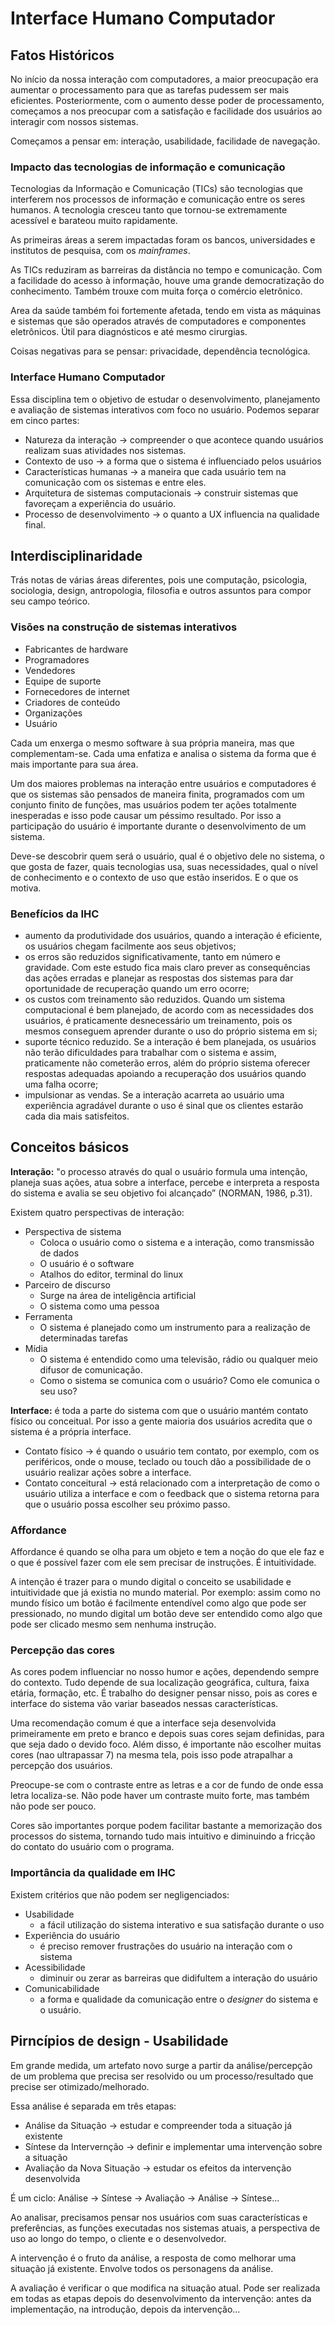 # Interface Humano Computador

## Fatos Históricos

No início da nossa interação com computadores, a maior preocupação era aumentar o
processamento para que as tarefas pudessem ser mais eficientes. Posteriormente, com
o aumento desse poder de processamento, começamos a nos preocupar com a satisfação
e facilidade dos usuários ao interagir com nossos sistemas.

Começamos a pensar em: interação, usabilidade, facilidade de navegação.

### Impacto das tecnologias de informação e comunicação

Tecnologias da Informação e Comunicação (TICs) são tecnologias que interferem nos
processos de informação e comunicação entre os seres humanos. A tecnologia cresceu
tanto que tornou-se extremamente acessível e barateou muito rapidamente.

As primeiras áreas a serem impactadas foram os bancos, universidades e institutos de
pesquisa, com os *mainframes*.

As TICs reduziram as barreiras da distância no tempo e comunicação. Com a facilidade
do acesso à informação, houve uma grande democratização do conhecimento. Também
trouxe com muita força o comércio eletrônico.

Area da saúde também foi fortemente afetada, tendo em vista as máquinas e sistemas
que são operados através de computadores e componentes eletrônicos. Útil para
diagnósticos e até mesmo cirurgias.

Coisas negativas para se pensar: privacidade, dependência tecnológica.

### Interface Humano Computador

Essa disciplina tem o objetivo de estudar o desenvolvimento, planejamento e
avaliação de sistemas interativos com foco no usuário. Podemos separar em cinco 
partes: 

- Natureza da interação -> compreender o que acontece quando usuários realizam suas
  atividades nos sistemas.
- Contexto de uso -> a forma que o sistema é influenciado pelos usuários
- Características humanas -> a maneira que cada usuário tem na comunicação com os
  sistemas e entre eles.
- Arquitetura de sistemas computacionais -> construir sistemas que favoreçam a
  experiência do usuário.
- Processo de desenvolvimento -> o quanto a UX influencia na qualidade final.

## Interdisciplinaridade

Trás notas de várias áreas diferentes, pois une computação, psicologia, sociologia,
design, antropologia, filosofia e outros assuntos para compor seu campo teórico.

### Visões na construção de sistemas interativos

- Fabricantes de hardware
- Programadores
- Vendedores
- Equipe de suporte
- Fornecedores de internet
- Criadores de conteúdo
- Organizações
- Usuário

Cada um enxerga o mesmo software à sua própria maneira, mas que complementam-se.
Cada uma enfatiza e analisa o sistema da forma que é mais importante para sua área.

Um dos maiores problemas na interação entre usuários e computadores é que os
sistemas são pensados de maneira finita, programados com um conjunto finito de
funções, mas usuários podem ter ações totalmente inesperadas e isso pode causar um
péssimo resultado. Por isso a participação do usuário é importante durante o
desenvolvimento de um sistema.

Deve-se descobrir quem será o usuário, qual é o objetivo dele no sistema, o que
gosta de fazer, quais tecnologias usa, suas necessidades, qual o nível de
conhecimento e o contexto de uso que estão inseridos. E o que os motiva.

### Benefícios da IHC

- aumento da produtividade dos usuários, quando a interação é eficiente, os usuários chegam facilmente aos seus objetivos;
- os erros são reduzidos significativamente, tanto em número e gravidade. Com este estudo fica mais claro prever as consequências das ações erradas e planejar as respostas dos sistemas para dar oportunidade de recuperação quando um erro ocorre;
- os custos com treinamento são reduzidos. Quando um sistema computacional é bem planejado, de acordo com as necessidades dos usuários, é praticamente desnecessário um treinamento, pois os mesmos conseguem aprender durante o uso do próprio sistema em si;
- suporte técnico reduzido. Se a interação é bem planejada, os usuários não terão dificuldades para trabalhar com o sistema e assim, praticamente não cometerão erros, além do próprio sistema oferecer respostas adequadas apoiando a recuperação dos usuários quando uma falha ocorre;
- impulsionar as vendas. Se a interação acarreta ao usuário uma experiência agradável durante o uso é sinal que os clientes estarão cada dia mais satisfeitos.

## Conceitos básicos

**Interação:** "o processo através do qual o usuário formula uma intenção, planeja suas ações, atua sobre a interface, percebe e interpreta a resposta do sistema e avalia se seu objetivo foi alcançado” (NORMAN, 1986, p.31).

Existem quatro perspectivas de interação:

- Perspectiva de sistema
  - Coloca o usuário como o sistema e a interação, como transmissão de dados
  - O usuário é o software
  - Atalhos do editor, terminal do linux
- Parceiro de discurso
  - Surge na área de inteligência artificial
  - O sistema como uma pessoa
- Ferramenta
  - O sistema é planejado como um instrumento para a realização de determinadas
  tarefas
- Mídia
  - O sistema é entendido como uma televisão, rádio ou qualquer meio difusor de comunicação. 
  - Como o sistema se comunica com o usuário? Como ele comunica o seu uso?

**Interface:** é toda a parte do sistema com que o usuário mantém contato físico ou
conceitual. Por isso a gente maioria dos usuários acredita que o sistema é a própria
interface.

- Contato físico -> é quando o usuário tem contato, por exemplo, com os periféricos,
  onde o mouse, teclado ou touch dão a possibilidade de o usuário realizar ações
  sobre a interface.
- Contato conceitural -> está relacionado com a interpretação de como o usuário
  utiliza a interface e com o feedback que o sistema retorna para que o usuário
  possa escolher seu próximo passo.

### Affordance

Affordance é quando se olha para um objeto e tem a noção do que ele faz e o que é
possível fazer com ele sem precisar de instruções. É intuitividade.

A intenção é trazer para o mundo digital o conceito se usabilidade e intuitividade
que já existia no mundo material. Por exemplo: assim como no mundo físico um botão é
facilmente entendível como algo que pode ser pressionado, no mundo digital um botão
deve ser entendido como algo que pode ser clicado mesmo sem nenhuma instrução.

### Percepção das cores

As cores podem influenciar no nosso humor e ações, dependendo sempre do contexto. 
Tudo depende de sua localização geográfica, cultura, faixa etária, formação, etc. É 
trabalho do designer pensar nisso, pois as cores e interface do sistema vão variar 
baseados nessas características.

Uma recomendação comum é que a interface seja desenvolvida primeiramente em preto e
branco e depois suas cores sejam definidas, para que seja dado o devido foco. Além
disso, é importante não escolher muitas cores (nao ultrapassar 7) na mesma tela,
pois isso pode atrapalhar a percepção dos usuários.

Preocupe-se com o contraste entre as letras e a cor de fundo de onde essa letra
localiza-se. Não pode haver um contraste muito forte, mas também não pode ser pouco.

Cores são importantes porque podem facilitar bastante a memorização dos processos do
sistema, tornando tudo mais intuitivo e diminuindo a fricção do contato do usuário
com o programa.

### Importância da qualidade em IHC

Existem critérios que não podem ser negligenciados:

- Usabilidade
  - a fácil utilização do sistema interativo e sua satisfação durante o uso
- Experiência do usuário
  - é preciso remover frustrações do usuário na interação com o sistema
- Acessibilidade
  - diminuir ou zerar as barreiras que didifultem a interação do usuário
- Comunicabilidade
  - a forma e qualidade da comunicação entre o *designer* do sistema e o usuário.

## Pirncípios de design - Usabilidade 

Em grande medida, um artefato novo surge a partir da análise/percepção de um
problema que precisa ser resolvido ou um processo/resultado que precise ser
otimizado/melhorado.

Essa análise é separada em três etapas:

- Análise da Situação -> estudar e compreender toda a situação já existente
- Síntese da Intervernção -> definir e implementar uma intervenção sobre a situação
- Avaliação da Nova Situação -> estudar os efeitos da intervenção desenvolvida

É um ciclo: Análise -> Síntese -> Avaliação -> Análise -> Síntese...

Ao analisar, precisamos pensar nos usuários com suas características e preferências,
as funções executadas nos sistemas atuais, a perspectiva de uso ao longo do tempo, o
cliente e o desenvolvedor.

A intervenção é o fruto da análise, a resposta de como melhorar uma situação já
existente. Envolve todos os personagens da análise.

A avaliação é verificar o que modifica na situação atual. Pode ser realizada em
todas as etapas depois do desenvolvimento da intervenção: antes da implementação,
na introdução, depois da intervenção...













